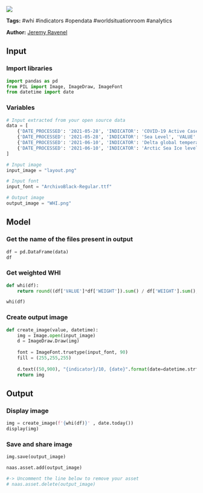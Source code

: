 <a href="https://app.naas.ai/user-redirect/naas/downloader?url=https://raw.githubusercontent.com/jupyter-naas/awesome-notebooks/master/WHI/WHI_Create_indicator.ipynb" target="_parent"><img src="https://naasai-public.s3.eu-west-3.amazonaws.com/open_in_naas.svg"/></a>

**Tags:** #whi #indicators #opendata #worldsituationroom #analytics

**Author:** [Jeremy Ravenel](https://www.linkedin.com/in/ACoAAAJHE7sB5OxuKHuzguZ9L6lfDHqw--cdnJg/)

## Input

### Import libraries


```python
import pandas as pd
from PIL import Image, ImageDraw, ImageFont
from datetime import date
```

### Variables


```python
# Input extracted from your open source data
data = [
    {'DATE_PROCESSED': '2021-05-28', 'INDICATOR': 'COVID-19 Active Cases', 'VALUE': 0.21, 'WEIGHT': 4},
    {'DATE_PROCESSED': '2021-05-28', 'INDICATOR': 'Sea Level', 'VALUE': 4.951165245651996, 'WEIGHT': 2},
    {'DATE_PROCESSED': '2021-06-10', 'INDICATOR': 'Delta global temperature', 'VALUE': 4.9, 'WEIGHT': 4},
    {'DATE_PROCESSED': '2021-06-10', 'INDICATOR': 'Arctic Sea Ice level (million square km)', 'VALUE': 4.9, 'WEIGHT': 2}
]

# Input image
input_image = "layout.png"

# Input font
input_font = "ArchivoBlack-Regular.ttf"

# Output image
output_image = "WHI.png"
```

## Model

### Get the name of the files present in output


```python
df = pd.DataFrame(data)
df
```

### Get weighted WHI


```python
def whi(df):
    return round((df['VALUE']*df['WEIGHT']).sum() / df['WEIGHT'].sum(), 2)

whi(df)
```

### Create output image


```python
def create_image(value, datetime):
    img = Image.open(input_image)
    d = ImageDraw.Draw(img)
    
    font = ImageFont.truetype(input_font, 90)
    fill = (255,255,255)
    
    d.text((50,900), "{indicator}/10, {date}".format(date=datetime.strftime("%d/%m/%Y"), indicator=value), font=font, fill=fill)
    return img
```

## Output

### Display image


```python
img = create_image(f'{whi(df)}' , date.today())
display(img)
```

### Save and share image


```python
img.save(output_image)

naas.asset.add(output_image)

#-> Uncomment the line below to remove your asset
# naas.asset.delete(output_image)
```
